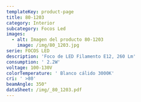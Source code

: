 ```yaml
---
templateKey: product-page
title: 80-1203
category: Interior
subcategory: Focos Led
images:
  - alt: Imagen del producto 80-1203
    image: /img/80_1203.jpg
serie: FOCOS LED
description: 'Foco de LED Filamento E12, 260 Lm'
consumption: ' 2.2W'
voltage: 100-130V
colorTemperature: ' Blanco cálido 3000K'
cri: ' >80'
beamAngle: 350°
dataSheet: /img/_80_1203.pdf
---
```


